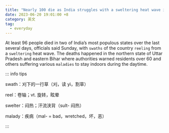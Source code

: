 ```yaml
---
title: "Nearly 100 die as India struggles with a sweltering heat wave in 2 most populous states"
date: 2023-06-20 19:01:00 +8
category: 英文
tag:
  - everyday
---
```


At least 96 people died in two of India’s most populous states over the last several days, officials said Sunday, with `swaths` of the country `reeling` from a `sweltering` heat wave. The deaths happened in the northern state of Uttar Pradesh and eastern Bihar where authorities warned residents over 60 and others suffering various `maladies` to stay indoors during the daytime.

::: info tips

swath：刈下的一行草（刈，读 yì，割草）

reel：卷轴；vt. 旋转，眩晕

swelter：闷热；汗流浃背（sult- 闷热）

malady：疾病（mal- = bad，wretched，坏，恶）

:::
